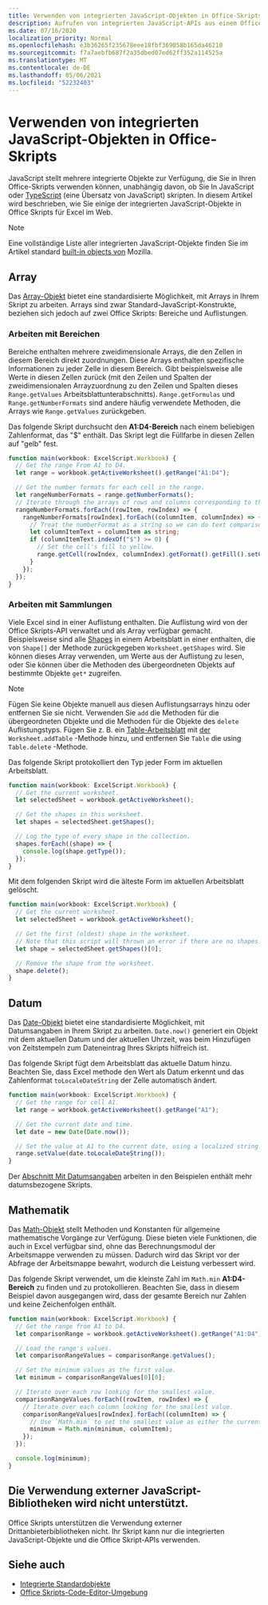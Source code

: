 ```yaml
---
title: Verwenden von integrierten JavaScript-Objekten in Office-Skripts
description: Aufrufen von integrierten JavaScript-APIs aus einem Office skript in Excel im Web.
ms.date: 07/16/2020
localization_priority: Normal
ms.openlocfilehash: e3b36265f235678eee18fbf369058b165da46210
ms.sourcegitcommit: f7a7aebfb687f2a35dbed07ed62ff352a114525a
ms.translationtype: MT
ms.contentlocale: de-DE
ms.lasthandoff: 05/06/2021
ms.locfileid: "52232403"
---
```

# <a name="using-built-in-javascript-objects-in-office-scripts"></a>Verwenden von integrierten JavaScript-Objekten in Office-Skripts

JavaScript stellt mehrere integrierte Objekte zur Verfügung, die Sie in Ihren Office-Skripts verwenden können, unabhängig davon, ob Sie In JavaScript oder [TypeScript](../overview/code-editor-environment.md) (eine Übersatz von JavaScript) skripten. In diesem Artikel wird beschrieben, wie Sie einige der integrierten JavaScript-Objekte in Office Skripts für Excel im Web.

> [!NOTE]
> Eine vollständige Liste aller integrierten JavaScript-Objekte finden Sie im Artikel standard [built-in objects von](https://developer.mozilla.org/docs/Web/JavaScript/Reference/Global_Objects) Mozilla.

## <a name="array"></a>Array

Das [Array-Objekt](https://developer.mozilla.org/docs/Web/JavaScript/Reference/Global_Objects/Array) bietet eine standardisierte Möglichkeit, mit Arrays in Ihrem Skript zu arbeiten. Arrays sind zwar Standard-JavaScript-Konstrukte, beziehen sich jedoch auf zwei Office Skripts: Bereiche und Auflistungen.

### <a name="working-with-ranges"></a>Arbeiten mit Bereichen

Bereiche enthalten mehrere zweidimensionale Arrays, die den Zellen in diesem Bereich direkt zuordnungen. Diese Arrays enthalten spezifische Informationen zu jeder Zelle in diesem Bereich. Gibt beispielsweise alle Werte in diesen Zellen zurück (mit den Zeilen und Spalten der zweidimensionalen Arrayzuordnung zu den Zeilen und Spalten dieses `Range.getValues` Arbeitsblattunterabschnitts). `Range.getFormulas` und `Range.getNumberFormats` sind andere häufig verwendete Methoden, die Arrays wie `Range.getValues` zurückgeben.

Das folgende Skript durchsucht den **A1:D4-Bereich** nach einem beliebigen Zahlenformat, das "$" enthält. Das Skript legt die Füllfarbe in diesen Zellen auf "gelb" fest.

```TypeScript
function main(workbook: ExcelScript.Workbook) {
  // Get the range From A1 to D4.
  let range = workbook.getActiveWorksheet().getRange("A1:D4");

  // Get the number formats for each cell in the range.
  let rangeNumberFormats = range.getNumberFormats();
  // Iterate through the arrays of rows and columns corresponding to those in the range.
  rangeNumberFormats.forEach((rowItem, rowIndex) => {
    rangeNumberFormats[rowIndex].forEach((columnItem, columnIndex) => {
      // Treat the numberFormat as a string so we can do text comparisons.
      let columnItemText = columnItem as string;
      if (columnItemText.indexOf("$") >= 0) {
        // Set the cell's fill to yellow.
        range.getCell(rowIndex, columnIndex).getFormat().getFill().setColor("yellow");
      }
    });
  });
}
```

### <a name="working-with-collections"></a>Arbeiten mit Sammlungen

Viele Excel sind in einer Auflistung enthalten. Die Auflistung wird von der Office Skripts-API verwaltet und als Array verfügbar gemacht. Beispielsweise sind alle [Shapes](/javascript/api/office-scripts/excelscript/excelscript.shape) in einem Arbeitsblatt in einer enthalten, die von `Shape[]` der Methode zurückgegeben `Worksheet.getShapes` wird. Sie können dieses Array verwenden, um Werte aus der Auflistung zu lesen, oder Sie können über die Methoden des übergeordneten Objekts auf bestimmte Objekte `get*` zugreifen.

> [!NOTE]
> Fügen Sie keine Objekte manuell aus diesen Auflistungsarrays hinzu oder entfernen Sie sie nicht. Verwenden Sie `add` die Methoden für die übergeordneten Objekte und die Methoden für die Objekte des `delete` Auflistungstyps. Fügen Sie z. B. ein [Table-Arbeitsblatt](/javascript/api/office-scripts/excelscript/excelscript.table) mit [der](/javascript/api/office-scripts/excelscript/excelscript.worksheet) `Worksheet.addTable` -Methode hinzu, und entfernen Sie `Table` die using `Table.delete` -Methode.

Das folgende Skript protokolliert den Typ jeder Form im aktuellen Arbeitsblatt.

```TypeScript
function main(workbook: ExcelScript.Workbook) {
  // Get the current worksheet.
  let selectedSheet = workbook.getActiveWorksheet();

  // Get the shapes in this worksheet.
  let shapes = selectedSheet.getShapes();

  // Log the type of every shape in the collection.
  shapes.forEach((shape) => {
    console.log(shape.getType());
  });
}
```

Mit dem folgenden Skript wird die älteste Form im aktuellen Arbeitsblatt gelöscht.

```Typescript
function main(workbook: ExcelScript.Workbook) {
  // Get the current worksheet.
  let selectedSheet = workbook.getActiveWorksheet();

  // Get the first (oldest) shape in the worksheet.
  // Note that this script will thrown an error if there are no shapes.
  let shape = selectedSheet.getShapes()[0];

  // Remove the shape from the worksheet.
  shape.delete();
}
```

## <a name="date"></a>Datum

Das [Date-Objekt](https://developer.mozilla.org/docs/Web/JavaScript/Reference/Global_Objects/Date) bietet eine standardisierte Möglichkeit, mit Datumsangaben in Ihrem Skript zu arbeiten. `Date.now()` generiert ein Objekt mit dem aktuellen Datum und der aktuellen Uhrzeit, was beim Hinzufügen von Zeitstempeln zum Dateneintrag Ihres Skripts hilfreich ist.

Das folgende Skript fügt dem Arbeitsblatt das aktuelle Datum hinzu. Beachten Sie, dass Excel methode den Wert als Datum erkennt und das Zahlenformat `toLocaleDateString` der Zelle automatisch ändert.

```TypeScript
function main(workbook: ExcelScript.Workbook) {
  // Get the range for cell A1.
  let range = workbook.getActiveWorksheet().getRange("A1");

  // Get the current date and time.
  let date = new Date(Date.now());

  // Set the value at A1 to the current date, using a localized string.
  range.setValue(date.toLocaleDateString());
}
```

Der [Abschnitt Mit Datumsangaben](../resources/samples/excel-samples.md#dates) arbeiten in den Beispielen enthält mehr datumsbezogene Skripts.

## <a name="math"></a>Mathematik

Das [Math-Objekt](https://developer.mozilla.org/docs/Web/JavaScript/Reference/Global_Objects/Math) stellt Methoden und Konstanten für allgemeine mathematische Vorgänge zur Verfügung. Diese bieten viele Funktionen, die auch in Excel verfügbar sind, ohne das Berechnungsmodul der Arbeitsmappe verwenden zu müssen. Dadurch wird das Skript vor der Abfrage der Arbeitsmappe bewahrt, wodurch die Leistung verbessert wird.

Das folgende Skript verwendet, um die kleinste Zahl im `Math.min` **A1:D4-Bereich** zu finden und zu protokollieren. Beachten Sie, dass in diesem Beispiel davon ausgegangen wird, dass der gesamte Bereich nur Zahlen und keine Zeichenfolgen enthält.

```TypeScript
function main(workbook: ExcelScript.Workbook) {
  // Get the range from A1 to D4.
  let comparisonRange = workbook.getActiveWorksheet().getRange("A1:D4");

  // Load the range's values.
  let comparisonRangeValues = comparisonRange.getValues();

  // Set the minimum values as the first value.
  let minimum = comparisonRangeValues[0][0];

  // Iterate over each row looking for the smallest value.
  comparisonRangeValues.forEach((rowItem, rowIndex) => {
    // Iterate over each column looking for the smallest value.
    comparisonRangeValues[rowIndex].forEach((columnItem) => {
      // Use `Math.min` to set the smallest value as either the current cell's value or the previous minimum.
      minimum = Math.min(minimum, columnItem);
    });
  });

  console.log(minimum);
}

```

## <a name="use-of-external-javascript-libraries-is-not-supported"></a>Die Verwendung externer JavaScript-Bibliotheken wird nicht unterstützt.

Office Skripts unterstützen die Verwendung externer Drittanbieterbibliotheken nicht. Ihr Skript kann nur die integrierten JavaScript-Objekte und die Office Skript-APIs verwenden.

## <a name="see-also"></a>Siehe auch

- [Integrierte Standardobjekte](https://developer.mozilla.org/docs/Web/JavaScript/Reference/Global_Objects)
- [Office Skripts-Code-Editor-Umgebung](../overview/code-editor-environment.md)
